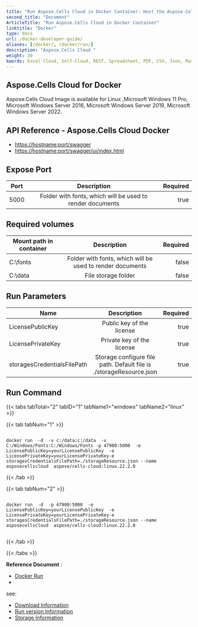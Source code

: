 ```yaml
---
title: "Run Aspose.Cells Cloud in Docker Container: Host the Aspose.Cells Cloud application on your own private infrastructure."
second_title: "Document"
ArticleTitle: "Run Aspose.Cells Cloud in Docker Container"
linktitle: "Docker"
type: docs
url: /docker-developer-guide/
aliases: [/docker/, /docker/run/]
description: "Aspose.Cells Cloud "
weight: 30
kwords: Excel Cloud, Self-Cloud, REST, Spreadsheet, PDF, CSV, Json, Markdown, Docker
---
```



## Aspose.Cells Cloud for Docker

Aspose.Cells Cloud Image is available for Linux ,Microsoft Windows 11 Pro, Microsoft Windows Server 2016, Microsoft Windows Server 2019, Microsoft Windows Server 2022.

## API Reference - Aspose.Cells Cloud Docker

- <https://hostname:port/swagger>
- <https://hostname:port/swagger/ui/index.html>

## Expose Port

Port | Description | Required
---|:--:|---:
5000 |  Folder with fonts, which will be used to render documents | true

## Required volumes ##

Mount path in container | Description | Required
---|:--:|---:
C:\fonts |  Folder with fonts, which will be used to render documents | false
C:\data | File storage folder | false

## Run Parameters ##

Name | Description | Required
---|:--:|---:
LicensePublicKey | Public key of the license   | true
LicensePrivateKey | Private key of the license  | true
storagesCredentialsFilePath | Storage configure file path. Default file is ./storageResource.json  | true

## Run Command ##

{{< tabs tabTotal="2" tabID="1" tabName1="windows" tabName2="linux" >}}

{{< tab tabNum="1" >}}

```windows

docker run  -d  -v c:/data:c:/data  -v C:/Windows/Fonts:C:/Windows/Fonts -p 47900:5000  -e LicensePublicKey=yourLicensePublicKey  -e LicensePrivateKey=yourLicensePrivateKey-e storagesCredentialsFilePath=./storageResource.json --name asposecellscloud  aspose/cells-cloud:linux.22.2.0

```

{{< /tab >}}

{{< tab tabNum="2" >}}

```linux

docker run  -d  -p 47900:5000  -e LicensePublicKey=yourLicensePublicKey  -e LicensePrivateKey=yourLicensePrivateKey-e storagesCredentialsFilePath=./storageResource.json --name asposecellscloud  aspose/cells-cloud:linux.22.2.0


```

{{< /tab >}}

{{< /tabs >}}

**Reference Document** :

- [Docker Run]( https://docs.docker.com/engine/reference/commandline/run/)
-

see:

- [Download Information](/cells/docker/downloads/)
- [Run version Information](/cells//docker/tag-list/)
- [Storage Information](/cells/docker/storage/)
